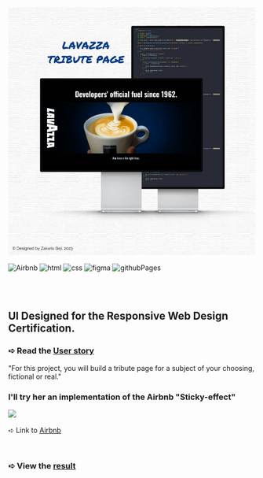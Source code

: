 ![banner](https://github.com/z-bj/onboarding-at-lavazza/blob/master/lavazza-tribute-page-banner.jpg)

![Airbnb](https://img.shields.io/badge/Airbnb-FF5A5F.svg?style=for-the-badge&logo=Airbnb&logoColor=white)
![html](https://img.shields.io/badge/HTML5-E34F26.svg?style=for-the-badge&logo=HTML5&logoColor=white)
![css](https://img.shields.io/badge/CSS3-1572B6.svg?style=for-the-badge&logo=CSS3&logoColor=white)
![figma](https://img.shields.io/badge/Figma-F24E1E.svg?style=for-the-badge&logo=Figma&logoColor=white)
![githubPages](https://img.shields.io/badge/GitHub%20Pages-222222.svg?style=for-the-badge&logo=GitHub-Pages&logoColor=white)


<br>
<br>

## UI Designed for the Responsive Web Design Certification.

### ➪ Read the [User story](https://github.com/z-bj/onboarding-at-lavazza/blob/master/User_story.md)
"For this project, you will build a tribute page for a subject of your choosing, fictional or real."


### I'll try her an implementation of the Airbnb "Sticky-effect"

<img src="https://github.com/z-bj/onboarding-at-lavazza/blob/master/optimized-airbnb.gif" height="250" />

➪ Link to [Airbnb](https://www.airbnb.com/rooms/16805720?source_impression_id=p3_1674131168_2FI5l5JBHeNMGfDl&modal=PHOTO_TOUR_SCROLLABLE)

<br>

### ➪ View the [result](https://z-bj.github.io/onboarding-at-lavazza/)



